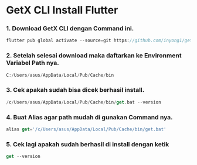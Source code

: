 # GetX CLI Install Flutter
### 1. Download GetX CLI dengan Command ini.
```dart
flutter pub global activate --source=git https://github.com/inyong1/get_cli.git"
```

### 2. Setelah selesai download maka daftarkan ke Environment Variabel Path nya.
```dart
C:/Users/asus/AppData/Local/Pub/Cache/bin
```

### 3. Cek apakah sudah bisa dicek berhasil install.
```dart
/c/Users/asus/AppData/Local/Pub/Cache/bin/get.bat --version
```

### 4. Buat Alias agar path mudah di gunakan Command nya.
```dart
alias get='/c/Users/asus/AppData/Local/Pub/Cache/bin/get.bat'
```

### 5. Cek lagi apakah sudah berhasil di install dengan ketik
```dart
get --version
```


